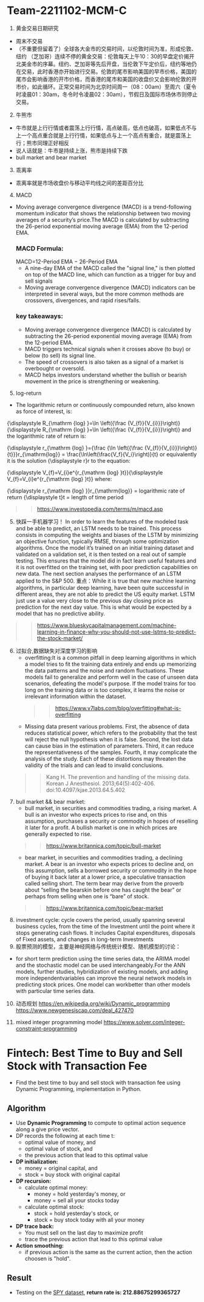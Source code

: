 # Team-2211102-MCM-C

1. 黄金交易日期研究
- 周末不交易
- （不重要但留着了）全球各大金市的交易时间，以伦敦时间为准，形成伦敦、纽约 （芝加哥）连续不停的黄金交易：伦敦每天上午10：30的早盘定价揭开北美金市的序幕。纽约、芝加哥等先后开盘，当伦敦下午定价后，纽约等地仍在交易，此时香港亦开始进行交易。伦敦的尾市影响美国的早市价格，美国的尾市会影响香港的开市价格，而香港的尾市和美国的收盘价又会影响伦敦的开市价，如此循环。正常交易时间为北京时间周一（08：00am）至周六（夏令时凌晨01：30am，冬令时令凌晨02：30am），节假日及国际市场休市则停止交易。
2. 牛熊市
- 牛市就是上行行情或者震荡上行行情，高点破高，低点也破高，如果低点不与上一个高点重合就是上行行情，如果低点与上一个高点有重合，就是震荡上行；熊市同理正好相反
- 说人话就是：牛市是持续上涨，熊市是持续下跌
- bull market and bear market
3. 乖离率
- 乖离率就是市场收盘价与移动平均线之间的差距百分比
4. MACD
- Moving average convergence divergence (MACD) is a trend-following momentum indicator that shows the relationship between two moving averages of a security’s price.The MACD is calculated by subtracting the 26-period exponential moving average (EMA) from the 12-period EMA.
  ### MACD Formula:
  MACD=12-Period EMA − 26-Period EMA
  - A nine-day EMA of the MACD called the "signal line," is then plotted on top of the MACD line, which can function as a trigger for buy and sell signals
  - Moving average convergence divergence (MACD) indicators can be interpreted in several ways, but the more common methods are crossovers, divergences, and rapid rises/falls.
  ### key takeaways:
  - Moving average convergence divergence (MACD) is calculated by subtracting the 26-period exponential moving average (EMA) from the 12-period EMA.
  - MACD triggers technical signals when it crosses above (to buy) or below (to sell) its signal line.
  - The speed of crossovers is also taken as a signal of a market is overbought or oversold.
  - MACD helps investors understand whether the bullish or bearish movement in the price is strengthening or weakening.
 5. log-return
 - The logarithmic return or continuously compounded return, also known as force of interest, is:

{\displaystyle R_{\mathrm {log} }=\ln \left({\frac {V_{f}}{V_{i}}}\right)}{\displaystyle R_{\mathrm {log} }=\ln \left({\frac {V_{f}}{V_{i}}}\right)}
and the logarithmic rate of return is:

{\displaystyle r_{\mathrm {log} }={\frac {\ln \left({\frac {V_{f}}{V_{i}}}\right)}{t}}}r_{\mathrm{log}} = \frac{\ln\left(\frac{V_f}{V_i}\right)}{t}
or equivalently it is the solution {\displaystyle r}r to the equation:

{\displaystyle V_{f}=V_{i}e^{r_{\mathrm {log} }t}}{\displaystyle V_{f}=V_{i}e^{r_{\mathrm {log} }t}}
where:

{\displaystyle r_{\mathrm {log} }}r_{\mathrm{log}} = logarithmic rate of return
{\displaystyle t}t = length of time period

  >>https://www.investopedia.com/terms/m/macd.asp
5. 快踩一手机器学习！
  In order to learn the features of the modeled task and be able to predict, an LSTM needs to be trained. This process consists in computing the weights and biases of the LSTM by minimizing an objective function, typically RMSE, through some optimization algorithms. Once the model it’s trained on an initial training dataset and validated on a validation set, it is then tested on a real out of sample testing. This ensures that the model did in fact learn useful features and it is not overfitted on the training set, with poor prediction capabilities on new data. The next section analyses the performance of an LSTM applied to the S&P 500.
  重点：While it is true that new machine learning algorithms, in particular deep learning, have been quite successful in different areas, they are not able to predict the US equity market. LSTM just use a value very close to the previous day closing price as prediction for the next day value. This is what would be expected by a model that has no predictive ability.
  >>https://www.blueskycapitalmanagement.com/machine-learning-in-finance-why-you-should-not-use-lstms-to-predict-the-stock-market/
6. 过拟合,数据缺失对深度学习的影响
   - overfitting:It is a common pitfall in deep learning algorithms in which a model tries to fit the training data entirely and ends up memorizing the data patterns and the noise and random fluctuations. These models fail to generalize and perform well in the case of unseen data scenarios, defeating the model's purpose. If the model trains for too long on the training data or is too complex, it learns the noise or irrelevant information within the dataset.
     >>https://www.v7labs.com/blog/overfitting#what-is-overfitting
   - Missing data present various problems. First, the absence of data reduces statistical power, which refers to the probability that the test will reject the null hypothesis when it is false. Second, the lost data can cause bias in the estimation of parameters. Third, it can reduce the representativeness of the samples. Fourth, it may complicate the analysis of the study. Each of these distortions may threaten the validity of the trials and can lead to invalid conclusions.
   >>Kang H. The prevention and handling of the missing data. Korean J Anesthesiol. 2013;64(5):402-406. doi:10.4097/kjae.2013.64.5.402
7. bull market && bear market:
   - bull market, in securities and commodities trading, a rising market. A bull is an investor who expects prices to rise and, on this assumption, purchases a security or commodity in hopes of reselling it later for a profit. A bullish market is one in which prices are generally expected to rise.
   >>https://www.britannica.com/topic/bull-market
   - bear market, in securities and commodities trading, a declining market. A bear is an investor who expects prices to decline and, on this assumption, sells a borrowed security or commodity in the hope of buying it back later at a lower price, a speculative transaction called selling short. The term bear may derive from the proverb about “selling the bearskin before one has caught the bear” or perhaps from selling when one is “bare” of stock.
   >>https://www.britannica.com/topic/bear-market
8. investment cycle:
   cycle covers the period, usually spanning several business cycles, from the time of the Investment until the point where it stops generating cash flows. It includes Capital expenditures, disposals of Fixed assets, and changes in long-term Investments
9. 股票预测的模型，主要是神经网络与传统统计模型、随机模型的讨论：
 - for short term prediction using the time series data, the ARIMA model and the stochastic model can be used interchangeably.For the ANN models, further studies, hybridization of existing models, and adding more independentvariables can improve the neural network models in predicting stock prices. One model can workbetter than other models with particular time series data.

10. 动态规划
https://en.wikipedia.org/wiki/Dynamic_programming
https://www.newgenesiscap.com/deal_427470

11. mixed integer programming model
https://www.solver.com/integer-constraint-programming

# Fintech: Best Time to Buy and Sell Stock with Transaction Fee
* Find the best time to buy and sell stock with transaction fee using Dynamic Programming, implementation in Python.

## Algorithm
- Use **Dynamic Programming** to compute to optimal action sequence along a give price vector.
- DP records the following at each time t:
	- optimal value of money, and
	- optimal value of stock, and
	- the previous action that lead to this optimal value
- **DP initialization:**
	- money = original capital, and
	- stock = buy stock with original capital
- **DP recursion:**
	- calculate optimal money:
		* money = hold yesterday's money, or
		* money = sell all your stocks today
	- calculate optimal stock:
		* stock = hold yesterday's stock, or
		* stock = buy stock today with all your money
- **DP trace back:**
	- You must sell on the last day to maximize profit
	- trace the previous action that lead to this optimal value
- **Action smoothing:**
	- if previous action is the same as the current action, then the action choosen is "hold".

## Result
- Testing on the [SPY dataset](https://finance.yahoo.com/quote/SPY/history?period1=1167580800&period2=1508947200&interval=1d&filter=history&frequency=1d), **return rate is: 212.88675299365727**
